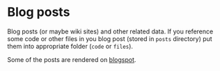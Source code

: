 # Blog posts

Blog posts (or maybe wiki sites) and other related data. If you reference some code or other files in you blog post (stored in `posts` directory) put them into appropriate folder (`code` or `files`).

Some of the posts are rendered on [blogspot](http://jreisinger.blogspot.sk).
